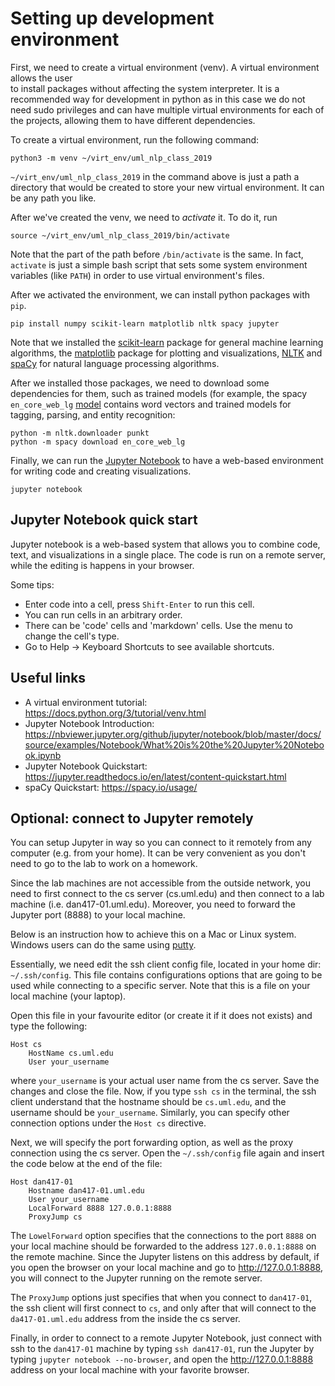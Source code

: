 # Setting up development environment

First, we need to create a virtual environment (venv). A virtual environment allows the user  
to install packages without affecting the system interpreter. It is a recommended way for development in python 
as in this case we do not need sudo privileges and can have multiple virtual environments for each of 
the projects, allowing them to have different dependencies.

To create a virtual environment, run the following command:
```
python3 -m venv ~/virt_env/uml_nlp_class_2019
```
`~/virt_env/uml_nlp_class_2019` in the command above is just a path a directory that would be created 
to store your new virtual environment. It can be any path you like.

After we've created the venv, we need to *activate* it. To do it, run 
```
source ~/virt_env/uml_nlp_class_2019/bin/activate
```
Note that the part of the path before `/bin/activate` is the same. In fact, `activate` is 
just a simple bash script that sets some system environment variables (like `PATH`) in order to use 
virtual environment's files.

After we activated the environment, we can install python packages with `pip`. 
```
pip install numpy scikit-learn matplotlib nltk spacy jupyter
``` 

Note that we installed the [scikit-learn](https://scikit-learn.org/stable/) package
for general machine learning algorithms, the [matplotlib](https://matplotlib.org/) package for plotting 
and visualizations, [NLTK](http://www.nltk.org/) and [spaCy](https://spacy.io/) 
for natural language processing algorithms. 

After we installed those packages, we need to download some dependencies for them, 
such as trained models (for example, the spacy `en_core_web_lg` 
[model](https://spacy.io/models/en#en_core_web_lg) contains word vectors and 
trained models for tagging, parsing, and entity recognition:
```
python -m nltk.downloader punkt
python -m spacy download en_core_web_lg
```

Finally, we can run the [Jupyter Notebook](https://jupyter.org/) to have a web-based environment for writing code 
and creating visualizations.
```
jupyter notebook
```

## Jupyter Notebook quick start
Jupyter notebook is a web-based system that allows you to combine 
code, text, and visualizations in a single place. The code is run on a remote 
server, while the editing is happens in your browser. 

Some tips:
 - Enter code into a cell, press `Shift-Enter` to run this cell.
 - You can run cells in an arbitrary order.
 - There can be 'code' cells and 'markdown' cells. 
 Use the menu to change the cell's type.
 - Go to Help -> Keyboard Shortcuts to see available shortcuts.  
   

## Useful links
 - A virtual environment tutorial: https://docs.python.org/3/tutorial/venv.html
 - Jupyter Notebook Introduction: https://nbviewer.jupyter.org/github/jupyter/notebook/blob/master/docs/source/examples/Notebook/What%20is%20the%20Jupyter%20Notebook.ipynb
 - Jupyter Notebook Quickstart: https://jupyter.readthedocs.io/en/latest/content-quickstart.html
 - spaCy Quickstart: https://spacy.io/usage/


## Optional: connect to Jupyter remotely
You can setup Jupyter in way so you can connect to it remotely 
from any computer (e.g. from your home). It can be very convenient 
as you don't need to go to the lab to work on a homework.

Since the lab machines are not accessible from the outside network, 
you need to first connect to the cs server (cs.uml.edu) and then connect 
to a lab machine (i.e. dan417-01.uml.edu). Moreover, you need to 
forward the Jupyter port (8888) to your local machine. 

Below is an instruction how to achieve this on a Mac or Linux system. 
Windows users can do the same using [putty](https://putty.org/).

Essentially, we need edit the ssh client config file, 
located in your home dir: `~/.ssh/config`. 
This file contains configurations options that are going to be used 
while connecting to a specific server. Note that this is a file on your local machine (your laptop).

Open this file in your favourite editor (or create it if it does not exists) and type the following:
```
Host cs
    HostName cs.uml.edu
    User your_username
``` 
where `your_username` is your actual user name from the cs server. Save the changes and close the file. 
Now, if you type `ssh cs` in the terminal, the ssh client understand that the hostname should be `cs.uml.edu`, 
and the username should be `your_username`. Similarly, you can specify other connection options 
under the `Host cs` directive.

Next, we will specify the port forwarding option, as well as the proxy connection using the cs server.
Open the `~/.ssh/config` file again and insert the code below at the end of the file:
```
Host dan417-01
    Hostname dan417-01.uml.edu
    User your_username
    LocalForward 8888 127.0.0.1:8888
    ProxyJump cs
```

The `LowelForward` option specifies that the connections to the port `8888` on your local machine should be
forwarded to the address `127.0.0.1:8888` on the remote machine. Since the Jupyter listens on this address by default, 
if you open the browser on your local machine and go to http://127.0.0.1:8888, you will connect to the Jupyter 
running on the remote server. 

The `ProxyJump` options just specifies that when you connect to `dan417-01`, the ssh client will first connect to `cs`,
and only after that will connect to the `da417-01.uml.edu` address from the inside the cs server.

Finally, in order to connect to a remote Jupyter Notebook, just connect with ssh to the `dan417-01` machine by typing 
`ssh dan417-01`, run the Jupyter by typing `jupyter notebook --no-browser`, and open the http://127.0.0.1:8888
address on your local machine with your favorite browser. 


